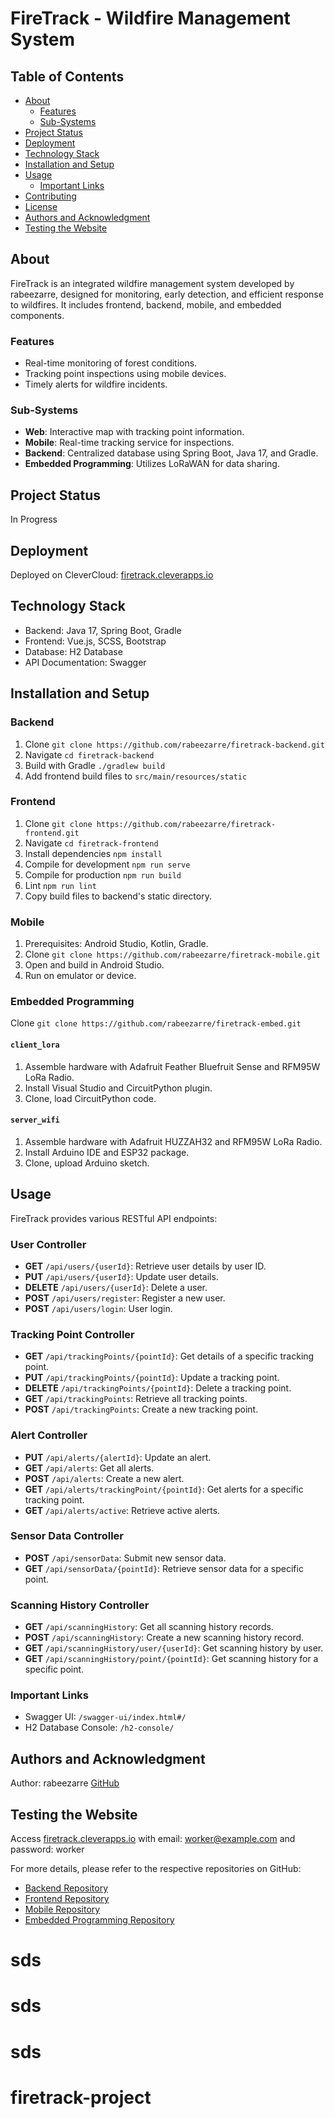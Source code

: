 # FireTrack - Wildfire Management System

## Table of Contents
- [About](#about)
    - [Features](#features)
    - [Sub-Systems](#sub-systems)
- [Project Status](#project-status)
- [Deployment](#deployment)
- [Technology Stack](#technology-stack)
- [Installation and Setup](#installation-and-setup)
- [Usage](#usage)
    - [Important Links](#important-links)
- [Contributing](#contributing)
- [License](#license)
- [Authors and Acknowledgment](#authors-and-acknowledgment)
- [Testing the Website](#testing-the-website)

## About
FireTrack is an integrated wildfire management system developed by rabeezarre, designed for monitoring, early detection, and efficient response to wildfires. It includes frontend, backend, mobile, and embedded components.

### Features
- Real-time monitoring of forest conditions.
- Tracking point inspections using mobile devices.
- Timely alerts for wildfire incidents.

### Sub-Systems
- **Web**: Interactive map with tracking point information.
- **Mobile**: Real-time tracking service for inspections.
- **Backend**: Centralized database using Spring Boot, Java 17, and Gradle.
- **Embedded Programming**: Utilizes LoRaWAN for data sharing.

## Project Status
In Progress

## Deployment
Deployed on CleverCloud: [firetrack.cleverapps.io](https://firetrack.cleverapps.io/)

## Technology Stack
- Backend: Java 17, Spring Boot, Gradle
- Frontend: Vue.js, SCSS, Bootstrap
- Database: H2 Database
- API Documentation: Swagger

## Installation and Setup
### Backend
1. Clone `git clone https://github.com/rabeezarre/firetrack-backend.git`
2. Navigate `cd firetrack-backend`
3. Build with Gradle `./gradlew build`
4. Add frontend build files to `src/main/resources/static`

### Frontend
1. Clone `git clone https://github.com/rabeezarre/firetrack-frontend.git`
2. Navigate `cd firetrack-frontend`
3. Install dependencies `npm install`
4. Compile for development `npm run serve`
5. Compile for production `npm run build`
6. Lint `npm run lint`
7. Copy build files to backend's static directory.

### Mobile
1. Prerequisites: Android Studio, Kotlin, Gradle.
2. Clone `git clone https://github.com/rabeezarre/firetrack-mobile.git`
3. Open and build in Android Studio.
4. Run on emulator or device.

### Embedded Programming
Clone `git clone https://github.com/rabeezarre/firetrack-embed.git`

#### `client_lora`
1. Assemble hardware with Adafruit Feather Bluefruit Sense and RFM95W LoRa Radio.
2. Install Visual Studio and CircuitPython plugin.
3. Clone, load CircuitPython code.

#### `server_wifi`
1. Assemble hardware with Adafruit HUZZAH32 and RFM95W LoRa Radio.
2. Install Arduino IDE and ESP32 package.
3. Clone, upload Arduino sketch.

## Usage
FireTrack provides various RESTful API endpoints:

### User Controller
- **GET** `/api/users/{userId}`: Retrieve user details by user ID.
- **PUT** `/api/users/{userId}`: Update user details.
- **DELETE** `/api/users/{userId}`: Delete a user.
- **POST** `/api/users/register`: Register a new user.
- **POST** `/api/users/login`: User login.

### Tracking Point Controller
- **GET** `/api/trackingPoints/{pointId}`: Get details of a specific tracking point.
- **PUT** `/api/trackingPoints/{pointId}`: Update a tracking point.
- **DELETE** `/api/trackingPoints/{pointId}`: Delete a tracking point.
- **GET** `/api/trackingPoints`: Retrieve all tracking points.
- **POST** `/api/trackingPoints`: Create a new tracking point.

### Alert Controller
- **PUT** `/api/alerts/{alertId}`: Update an alert.
- **GET** `/api/alerts`: Get all alerts.
- **POST** `/api/alerts`: Create a new alert.
- **GET** `/api/alerts/trackingPoint/{pointId}`: Get alerts for a specific tracking point.
- **GET** `/api/alerts/active`: Retrieve active alerts.

### Sensor Data Controller
- **POST** `/api/sensorData`: Submit new sensor data.
- **GET** `/api/sensorData/{pointId}`: Retrieve sensor data for a specific point.

### Scanning History Controller
- **GET** `/api/scanningHistory`: Get all scanning history records.
- **POST** `/api/scanningHistory`: Create a new scanning history record.
- **GET** `/api/scanningHistory/user/{userId}`: Get scanning history by user.
- **GET** `/api/scanningHistory/point/{pointId}`: Get scanning history for a specific point.

### Important Links
- Swagger UI: `/swagger-ui/index.html#/`
- H2 Database Console: `/h2-console/`

## Authors and Acknowledgment
Author: rabeezarre [GitHub](https://github.com/rabeezarre)

## Testing the Website
Access [firetrack.cleverapps.io](https://firetrack.cleverapps.io/) with email: worker@example.com and password: worker

For more details, please refer to the respective repositories on GitHub:
- [Backend Repository](https://github.com/rabeezarre/firetrack-backend)
- [Frontend Repository](https://github.com/rabeezarre/firetrack-frontend)
- [Mobile Repository](https://github.com/rabeezarre/firetrack-mobile)
- [Embedded Programming Repository](https://github.com/rabeezarre/firetrack-embed)
# sds
# sds
# sds
# firetrack-project
